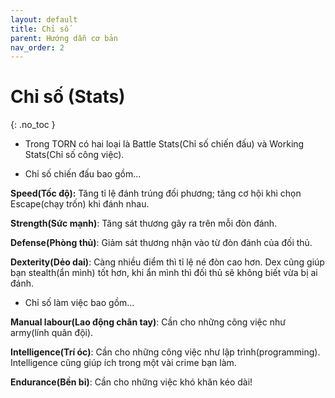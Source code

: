 ```yaml
---
layout: default
title: Chỉ số
parent: Hướng dẫn cơ bản
nav_order: 2
---
```


# Chỉ số (Stats)

{: .no_toc }

- Trong TORN có hai loại là Battle Stats(Chỉ số chiến đấu) và Working Stats(Chỉ số công việc).

- Chỉ số chiến đấu bao gồm...

**Speed(Tốc độ):** Tăng tỉ lệ đánh trúng đối phương; tăng cơ hội khi chọn Escape(chạy trốn) khi đánh nhau.

**Strength(Sức mạnh)**: Tăng sát thương gây ra trên mỗi đòn đánh.

**Defense(Phòng thủ)**: Giảm sát thương nhận vào từ đòn đánh của đối thủ.

**Dexterity(Dẻo dai)**: Càng nhiều điểm thì tỉ lệ né đòn cao hơn. Dex cũng giúp bạn stealth(ẩn mình) tốt hơn, khi ẩn mình thì đối thủ sẽ không biết vừa bị ai đánh.

- Chỉ số làm việc bao gồm...

**Manual labour(Lao động chân tay)**: Cần cho những công việc như army(lính quân đội).

**Intelligence(Trí óc)**: Cần cho những công việc như lập trình(programming). Intelligence cũng giúp ích trong một vài crime bạn làm.

**Endurance(Bền bỉ)**: Cần cho những việc khó khăn kéo dài!

